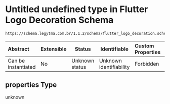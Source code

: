 # Untitled undefined type in Flutter Logo Decoration Schema

```txt
https://schema.legytma.com.br/1.1.2/schema/flutter_logo_decoration.schema.json#/properties
```




| Abstract            | Extensible | Status         | Identifiable            | Custom Properties | Additional Properties | Access Restrictions | Defined In                                                                                                    |
| :------------------ | ---------- | -------------- | ----------------------- | :---------------- | --------------------- | ------------------- | ------------------------------------------------------------------------------------------------------------- |
| Can be instantiated | No         | Unknown status | Unknown identifiability | Forbidden         | Allowed               | none                | [flutter_logo_decoration.schema.json\*](../schema/flutter_logo_decoration.schema.json) |

## properties Type

unknown
